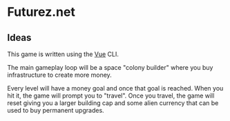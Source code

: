 # Futurez.net

## Ideas
This game is written using the [Vue](https://cli.vuejs.org/) CLI.

The main gameplay loop will be a space "colony builder" where you buy infrastructure to create more money.

Every level will have a money goal and once that goal is reached. When you hit it, the game will prompt you to "travel". Once you travel, the game will reset giving
you a larger building cap and some alien currency that can be used to buy permanent upgrades.
